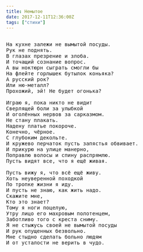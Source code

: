 ```yaml
---
title: Немытое
date: 2017-12-11T12:36:00Z
tags: ["стихи"]
---
```


<pre>

На кухне залежи не вымытой посуды.
Рук не поднять.
В глазах презрение и злоба.
И точащий сознание вопрос.
А вы ноктюрн сыграть смогли бы
На флейте горлышек бутылок коньяка?
А русский рок?
Или ню-металл?
Прохожий, эй! Не будет огонька?

Играю я, пока никто не видит
Сверлящей боли за улыбкой
И оголённых нервов за сарказмом.
Не стану плакать.
Надену платье покороче.
Конечно, чёрное.
С глубоким декольте.
И кружево перчаток пусть запястья обвивает.
И прикурю на улице манерно,
Поправлю волосы и спину распрямлю.
Пусть видят все, что я ещё живая.

Пусть вижу я, что всё ещё живу.
Хоть неуверенной походкой
По тропке жизни я иду.
И пусть не знаю, как жить надо.
Скажите мне,
Кто это знает?
Тому я ноги поцелую,
Утру лицо его махровым полотенцем,
Заботливо того с креста сниму.
Я не стыжусь своей не вымытой посуды
И рук опущенных безвольно.
Мне стыдно сделать больно людям
И от усталости не верить в чудо.

</pre>